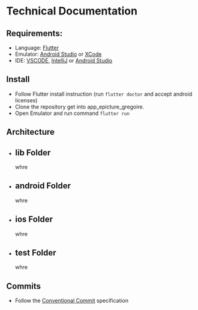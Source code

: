 # Technical Documentation

## Requirements:


 - Language:    [Flutter](https://flutter.dev/docs/get-started/install)
 - Emulator:    [Android Studio](https://developer.android.com/studio?gclid=Cj0KCQjwxNT8BRD9ARIsAJ8S5xaah9VVQqGA1Hj8V5QDa4-ykJb2rP-aN2PHyN20IQHqJ3Gd6Txk_HIaAlCcEALw_wcB&gclsrc=aw.ds) or [XCode](https://developer.apple.com/xcode/)
 - IDE:         [VSCODE](https://code.visualstudio.com/), [IntelliJ](https://www.jetbrains.com/idea/) or [Android Studio](https://developer.android.com/studio?gclid=Cj0KCQjwxNT8BRD9ARIsAJ8S5xaah9VVQqGA1Hj8V5QDa4-ykJb2rP-aN2PHyN20IQHqJ3Gd6Txk_HIaAlCcEALw_wcB&gclsrc=aw.ds)
 
## Install
  - Follow Flutter install instruction (run ```flutter doctor``` and accept android licenses)
  - Clone the repository get into app_epicture_gregoire.
  - Open Emulator and run command ```flutter run```

## Architecture
 - lib Folder
    - 
    whre

 - android Folder
    -
    whre

 - ios Folder
    -
    whre

 - test Folder
    -
    whre

## Commits
 - Follow the [Conventional Commit](https://www.conventionalcommits.org/en/v1.0.0/) specification 